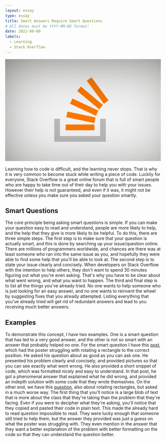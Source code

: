 ```yaml
---
layout: essay
type: essay
title: Smart Answers Require Smart Questions
# All dates must be YYYY-MM-DD format!
date: 2021-09-09
labels:
  - Learning
  - Stack Overflow
---
```


<img class="ui medium left circular floated image" src="../images/stack.jpg">

  Learning how to code is difficult, and the learning never stops. That is why it is very common to become stuck while writing a piece of code. Luckily for everyone, Stack Overflow is a great online forum that is full of smart people who are happy to take time out of their day to help you with your issues. However their help is not guaranteed, and even if it was, it might not be effective unless you make sure you asked your question smartly.

## Smart Questions

  The core principle being asking smart questions is simple. If you can make your question easy to read and understand, people are more likely to help, and the help that they give is more likely to be helpful. To do this, there are three simple steps. The first step is to make sure that your question is actually smart, and this is done by searching up your issue/question online. There are millions of programmers worldwide, and chances are there was at least someone who ran into the same issue as you, and hopefully they were able to find some help that you'll be able to look at. The second step is to state your issue clearly and concisely. When developers on Stack Overflow with the intention to help others, they don't want to spend 30 minutes figuring out what you're even asking. That's why you have to be clear about what went wrong, and what you want to happen. The third and final step is to list all the things you've already tried. No one wants to help someone who is just looking for an easy answer, and no one wants to reinvent the wheel by suggesting fixes that you already attempted. Listing everything that you've already tried will get rid of redundant answers and lead to you receiving much better answers.

## Examples

  To demonstrate this concept, I have two examples. One is a smart question that has led to a very good answer, and the other is not so smart with an answer that probably helped no one. For the smart question I have this [post](https://stackoverflow.com/questions/17125632/html5-canvas-rotate-object-without-moving-coordinates), which had the poster struggling with rotating a rectangle to the correct position. He asked his question about as good as you can ask one. He presented his problem clearly and concisely, and provided pictures so that you can see exactly what went wrong. He also provided a short snippet of code, which was formatted nicely and easy to understand. In that post, he got a phenomenal answer that explained what he did wrong, and provided an indepth solution with some code that they wrote themselves.
  On the other end, we have this [question](https://stackoverflow.com/questions/69125199/how-do-i-rotate-these-rectangles-to-the-right-in-javascript), also about rotating rectangles, but asked in a much worse way. The first thing that you'll notice is a large blob of text that is more about the class that they're taking than the problem that they're facing. Even if you were to decipher what they're asking, you'll notice that they copied and pasted their code in plain text. This made the already hard to read question impossible to read. They were lucky enough that someone still tried to help them, but the answer they provided was just a guess on what the poster was struggling with. They even mention in the answer that they want a better explanation of the problem with better formatting on the code so that they can understand the question better.

